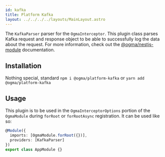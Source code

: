 ```yaml
---
id: kafka
title: Platform Kafka
layout: ../../../../layouts/MainLayout.astro
---
```


The `KafkaParser` parser for the `OgmaInterceptor`. This plugin class parses Kafka request and response object to be able to successfully log the data about the request. For more information, check out the [@ogma/nestjs-module](/en/nestjs/module) documentation.

## Installation

Nothing special, standard `npm i @ogma/platform-kafka` or `yarn add @ogma/platform-kafka`

## Usage

This plugin is to be used in the `OgmaInterceptorOptions` portion of the `OgmaModule` during `forRoot` or `forRootAsync` registration. It can be used like so:

```ts
@Module({
  imports: [OgmaModule.forRoot({})],
  providers: [KafkaParser]
})
export class AppModule {}
```
